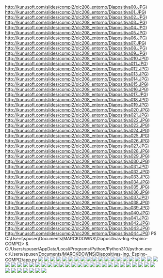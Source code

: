 http://kunusoft.com/slides/compi2/olc208_entorno/Diapositiva00.JPG)
http://kunusoft.com/slides/compi2/olc208_entorno/Diapositiva01.JPG)
http://kunusoft.com/slides/compi2/olc208_entorno/Diapositiva02.JPG)
http://kunusoft.com/slides/compi2/olc208_entorno/Diapositiva03.JPG)
http://kunusoft.com/slides/compi2/olc208_entorno/Diapositiva04.JPG)
http://kunusoft.com/slides/compi2/olc208_entorno/Diapositiva05.JPG)
http://kunusoft.com/slides/compi2/olc208_entorno/Diapositiva06.JPG)
http://kunusoft.com/slides/compi2/olc208_entorno/Diapositiva07.JPG)
http://kunusoft.com/slides/compi2/olc208_entorno/Diapositiva08.JPG)
http://kunusoft.com/slides/compi2/olc208_entorno/Diapositiva09.JPG)
http://kunusoft.com/slides/compi2/olc208_entorno/Diapositiva010.JPG)
http://kunusoft.com/slides/compi2/olc208_entorno/Diapositiva011.JPG)
http://kunusoft.com/slides/compi2/olc208_entorno/Diapositiva012.JPG)
http://kunusoft.com/slides/compi2/olc208_entorno/Diapositiva013.JPG)
http://kunusoft.com/slides/compi2/olc208_entorno/Diapositiva014.JPG)
http://kunusoft.com/slides/compi2/olc208_entorno/Diapositiva015.JPG)
http://kunusoft.com/slides/compi2/olc208_entorno/Diapositiva016.JPG)
http://kunusoft.com/slides/compi2/olc208_entorno/Diapositiva017.JPG)
http://kunusoft.com/slides/compi2/olc208_entorno/Diapositiva018.JPG)
http://kunusoft.com/slides/compi2/olc208_entorno/Diapositiva019.JPG)
http://kunusoft.com/slides/compi2/olc208_entorno/Diapositiva020.JPG)
http://kunusoft.com/slides/compi2/olc208_entorno/Diapositiva021.JPG)
http://kunusoft.com/slides/compi2/olc208_entorno/Diapositiva022.JPG)
http://kunusoft.com/slides/compi2/olc208_entorno/Diapositiva023.JPG)
http://kunusoft.com/slides/compi2/olc208_entorno/Diapositiva024.JPG)
http://kunusoft.com/slides/compi2/olc208_entorno/Diapositiva025.JPG)
http://kunusoft.com/slides/compi2/olc208_entorno/Diapositiva026.JPG)
http://kunusoft.com/slides/compi2/olc208_entorno/Diapositiva027.JPG)
http://kunusoft.com/slides/compi2/olc208_entorno/Diapositiva028.JPG)
http://kunusoft.com/slides/compi2/olc208_entorno/Diapositiva029.JPG)
http://kunusoft.com/slides/compi2/olc208_entorno/Diapositiva030.JPG)
http://kunusoft.com/slides/compi2/olc208_entorno/Diapositiva031.JPG)
http://kunusoft.com/slides/compi2/olc208_entorno/Diapositiva032.JPG)
http://kunusoft.com/slides/compi2/olc208_entorno/Diapositiva033.JPG)
http://kunusoft.com/slides/compi2/olc208_entorno/Diapositiva034.JPG)
http://kunusoft.com/slides/compi2/olc208_entorno/Diapositiva035.JPG)
http://kunusoft.com/slides/compi2/olc208_entorno/Diapositiva036.JPG)
http://kunusoft.com/slides/compi2/olc208_entorno/Diapositiva037.JPG)
http://kunusoft.com/slides/compi2/olc208_entorno/Diapositiva038.JPG)
http://kunusoft.com/slides/compi2/olc208_entorno/Diapositiva039.JPG)
http://kunusoft.com/slides/compi2/olc208_entorno/Diapositiva040.JPG)
http://kunusoft.com/slides/compi2/olc208_entorno/Diapositiva041.JPG)
http://kunusoft.com/slides/compi2/olc208_entorno/Diapositiva042.JPG)
http://kunusoft.com/slides/compi2/olc208_entorno/Diapositiva043.JPG)
http://kunusoft.com/slides/compi2/olc208_entorno/Diapositiva044.JPG)
PS C:\Users\spuser\Documents\MARCKDOWNS\Diapositivas-Ing.-Espino-COMPI2> & C:/Users/spuser/AppData/Local/Programs/Python/Python310/python.exe c:/Users/spuser/Documents/MARCKDOWNS/Diapositivas-Ing.-Espino-COMPI2/app.py
![](http://kunusoft.com/slides/compi2/olc208_entorno/Diapositiva00.JPG)
![](http://kunusoft.com/slides/compi2/olc208_entorno/Diapositiva01.JPG)
![](http://kunusoft.com/slides/compi2/olc208_entorno/Diapositiva02.JPG)
![](http://kunusoft.com/slides/compi2/olc208_entorno/Diapositiva03.JPG)
![](http://kunusoft.com/slides/compi2/olc208_entorno/Diapositiva04.JPG)
![](http://kunusoft.com/slides/compi2/olc208_entorno/Diapositiva05.JPG)
![](http://kunusoft.com/slides/compi2/olc208_entorno/Diapositiva06.JPG)
![](http://kunusoft.com/slides/compi2/olc208_entorno/Diapositiva07.JPG)
![](http://kunusoft.com/slides/compi2/olc208_entorno/Diapositiva08.JPG)
![](http://kunusoft.com/slides/compi2/olc208_entorno/Diapositiva09.JPG)
![](http://kunusoft.com/slides/compi2/olc208_entorno/Diapositiva10.JPG)
![](http://kunusoft.com/slides/compi2/olc208_entorno/Diapositiva11.JPG)
![](http://kunusoft.com/slides/compi2/olc208_entorno/Diapositiva12.JPG)
![](http://kunusoft.com/slides/compi2/olc208_entorno/Diapositiva13.JPG)
![](http://kunusoft.com/slides/compi2/olc208_entorno/Diapositiva14.JPG)
![](http://kunusoft.com/slides/compi2/olc208_entorno/Diapositiva15.JPG)
![](http://kunusoft.com/slides/compi2/olc208_entorno/Diapositiva16.JPG)
![](http://kunusoft.com/slides/compi2/olc208_entorno/Diapositiva17.JPG)
![](http://kunusoft.com/slides/compi2/olc208_entorno/Diapositiva18.JPG)
![](http://kunusoft.com/slides/compi2/olc208_entorno/Diapositiva19.JPG)
![](http://kunusoft.com/slides/compi2/olc208_entorno/Diapositiva20.JPG)
![](http://kunusoft.com/slides/compi2/olc208_entorno/Diapositiva21.JPG)
![](http://kunusoft.com/slides/compi2/olc208_entorno/Diapositiva22.JPG)
![](http://kunusoft.com/slides/compi2/olc208_entorno/Diapositiva23.JPG)
![](http://kunusoft.com/slides/compi2/olc208_entorno/Diapositiva24.JPG)
![](http://kunusoft.com/slides/compi2/olc208_entorno/Diapositiva25.JPG)
![](http://kunusoft.com/slides/compi2/olc208_entorno/Diapositiva26.JPG)
![](http://kunusoft.com/slides/compi2/olc208_entorno/Diapositiva27.JPG)
![](http://kunusoft.com/slides/compi2/olc208_entorno/Diapositiva28.JPG)
![](http://kunusoft.com/slides/compi2/olc208_entorno/Diapositiva29.JPG)
![](http://kunusoft.com/slides/compi2/olc208_entorno/Diapositiva30.JPG)
![](http://kunusoft.com/slides/compi2/olc208_entorno/Diapositiva31.JPG)
![](http://kunusoft.com/slides/compi2/olc208_entorno/Diapositiva32.JPG)
![](http://kunusoft.com/slides/compi2/olc208_entorno/Diapositiva33.JPG)
![](http://kunusoft.com/slides/compi2/olc208_entorno/Diapositiva34.JPG)
![](http://kunusoft.com/slides/compi2/olc208_entorno/Diapositiva35.JPG)
![](http://kunusoft.com/slides/compi2/olc208_entorno/Diapositiva36.JPG)
![](http://kunusoft.com/slides/compi2/olc208_entorno/Diapositiva37.JPG)
![](http://kunusoft.com/slides/compi2/olc208_entorno/Diapositiva38.JPG)
![](http://kunusoft.com/slides/compi2/olc208_entorno/Diapositiva39.JPG)
![](http://kunusoft.com/slides/compi2/olc208_entorno/Diapositiva40.JPG)
![](http://kunusoft.com/slides/compi2/olc208_entorno/Diapositiva41.JPG)
![](http://kunusoft.com/slides/compi2/olc208_entorno/Diapositiva42.JPG)
![](http://kunusoft.com/slides/compi2/olc208_entorno/Diapositiva43.JPG)
![](http://kunusoft.com/slides/compi2/olc208_entorno/Diapositiva44.JPG)
![](http://kunusoft.com/slides/compi2/olc208_entorno/Diapositiva45.JPG)
![](http://kunusoft.com/slides/compi2/olc208_entorno/Diapositiva46.JPG)
![](http://kunusoft.com/slides/compi2/olc208_entorno/Diapositiva47.JPG)
![](http://kunusoft.com/slides/compi2/olc208_entorno/Diapositiva48.JPG)
![](http://kunusoft.com/slides/compi2/olc208_entorno/Diapositiva49.JPG)
![](http://kunusoft.com/slides/compi2/olc208_entorno/Diapositiva50.JPG)
![](http://kunusoft.com/slides/compi2/olc208_entorno/Diapositiva51.JPG)